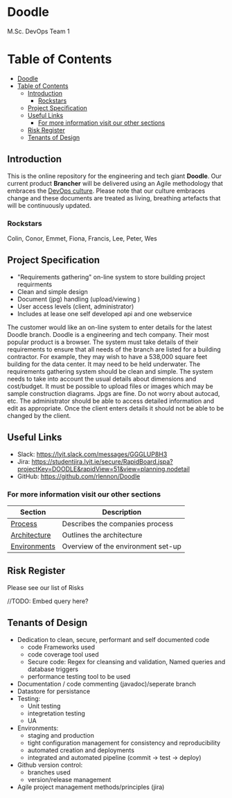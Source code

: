 # Doodle

M.Sc. DevOps Team 1

# Table of Contents

- [Doodle](#doodle)
- [Table of Contents](#table-of-contents)
  - [Introduction](#introduction)
    - [Rockstars](#rockstars)
  - [Project Specification](#project-specification)
  - [Useful Links](#useful-links)
    - [For more information visit our other sections](#for-more-information-visit-our-other-sections)
  - [Risk Register](#risk-register)
  - [Tenants of Design](#tenants-of-design)

## Introduction

This is the online repository for the engineering and tech giant **Doodle**. Our current product **Brancher** will be delivered using an Agile methodology that embraces the [DevOps culture](https://martinfowler.com/bliki/DevOpsCulture.html). 
Please note that our culture embraces change and these documents are treated as living, breathing artefacts that will be continuously updated.

### Rockstars

Colin, Conor, Emmet, Fiona, Francis, Lee, Peter, Wes

## Project Specification

- "Requirements gathering" on-line system to store building project requirments
- Clean and simple design
- Document (jpg) handling (upload/viewing )
- User access levels (client, administrator)
- Includes at lease one self developed api and one webservice 

The customer would like an on-line system to enter details for the latest Doodle branch. Doodle is a
engineering and tech company. Their most popular product is a browser. The system must take details
of their requirements to ensure that all needs of the branch are listed for a building contractor. For
example, they may wish to have a 538,000 square feet building for the data center. It may need to be
held underwater. The requirements gathering system should be clean and simple. The system needs
to take into account the usual details about dimensions and cost/budget. It must be possible to upload
files or images which may be sample construction diagrams. Jpgs are fine. Do not worry about autocad,
etc. The administrator should be able to access detailed information and edit as appropriate. Once
the client enters details it should not be able to be changed by the client.

## Useful Links

- Slack: https://lyit.slack.com/messages/GGGLUP8H3
- Jira: https://studentjira.lyit.ie/secure/RapidBoard.jspa?projectKey=DOODLE&rapidView=51&view=planning.nodetail
- GitHub: https://github.com/rlennon/Doodle

### For more information visit our other sections

| Section  | Description  |
|---|---|
| [Process](./content/process.md) | Describes the companies process  |
| [Architecture](./content/architecture.md) | Outlines the architecture |
| [Environments](./content/environment.md) | Overview of the environment set-up |

## Risk Register

Please see our list of Risks

//TODO: Embed query here?

## Tenants of Design

- Dedication to clean, secure, performant and self documented code
  - code Frameworks used
  - code coverage tool used
  - Secure code: Regex for cleansing and validation, Named queries and database triggers
  - performance testing tool to be used
- Documentation / code commenting (javadoc)/seperate branch
- Datastore for persistance
- Testing:
  - Unit testing
  - integretation testing
  - UA
- Environments:
  - staging and production
  - tight configuration management for consistency and reproducibility
  - automated creation and deployments
  - integrated and automated pipeline (commit -> test -> deploy)
- Github version control:
  - branches used
  - version/release management
- Agile project management methods/principles (jira)

